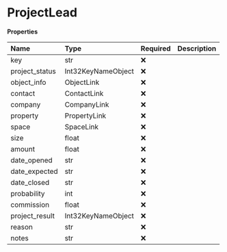 # ProjectLead

**Properties**

| Name           | Type               | Required | Description |
| :------------- | :----------------- | :------- | :---------- |
| key            | str                | ❌       |             |
| project_status | Int32KeyNameObject | ❌       |             |
| object_info    | ObjectLink         | ❌       |             |
| contact        | ContactLink        | ❌       |             |
| company        | CompanyLink        | ❌       |             |
| property       | PropertyLink       | ❌       |             |
| space          | SpaceLink          | ❌       |             |
| size           | float              | ❌       |             |
| amount         | float              | ❌       |             |
| date_opened    | str                | ❌       |             |
| date_expected  | str                | ❌       |             |
| date_closed    | str                | ❌       |             |
| probability    | int                | ❌       |             |
| commission     | float              | ❌       |             |
| project_result | Int32KeyNameObject | ❌       |             |
| reason         | str                | ❌       |             |
| notes          | str                | ❌       |             |

<!-- This file was generated by liblab | https://liblab.com/ -->

